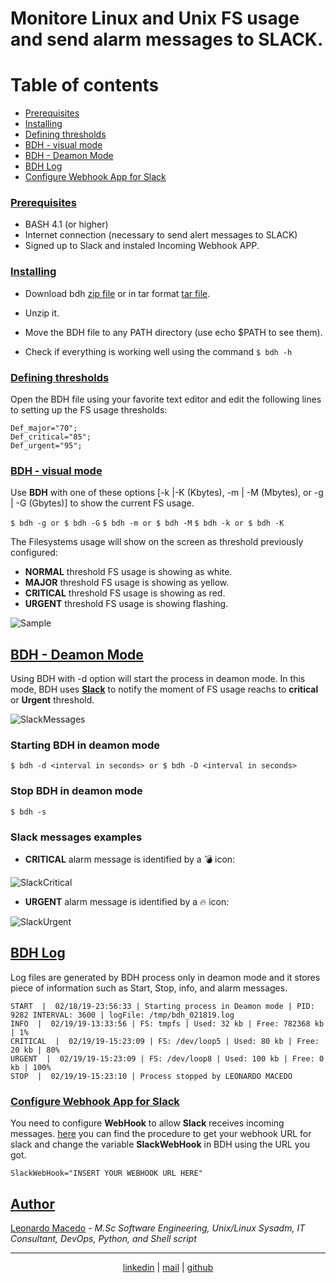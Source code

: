 # Monitore Linux and Unix FS usage and send alarm messages to SLACK.

Table of contents
=================

<!--ts-->
   * [Prerequisites](#prerequisites)
   * [Installing](#installing)
   * [Defining thresholds](#thresholds)
   * [BDH - visual mode](#manually)
   * [BDH - Deamon Mode](#automatic)
   * [BDH Log](#log)
   * [Configure Webhook App for Slack](#webhook)
<!--te-->

### [Prerequisites](#prerequisites)

- BASH 4.1 (or higher)
- Internet connection (necessary to send alert messages to SLACK)
- Signed up to Slack and instaled Incoming Webhook APP. 

### [Installing](#installing)

- Download bdh [zip file](https://github.com/macedojleo/BDH/zipball/master) or in tar format [tar file](https://github.com/macedojleo/BDH/tarball/master).

- Unzip it.

- Move the BDH file to any PATH directory (use echo $PATH to see them).

- Check if everything is working well using the command ```$ bdh -h```

### [Defining thresholds](#thresholds)

Open the BDH file using your favorite text editor and edit the following lines to setting up the FS usage thresholds:

 	Def_major="70";
 	Def_critical="85";
 	Def_urgent="95";

### [BDH - visual mode](#manually)

Use **BDH** with one of these options [-k |-K (Kbytes), -m | -M (Mbytes), or -g | -G (Gbytes)] to show the current FS usage.

```$ bdh -g or $ bdh -G```
```$ bdh -m or $ bdh -M```
```$ bdh -k or $ bdh -K```

The Filesystems usage will show on the screen as threshold previously configured:

- **NORMAL** threshold FS usage is showing as white.
- **MAJOR** threshold FS usage is showing as yellow.
- **CRITICAL** threshold FS usage is showing as red.
- **URGENT** threshold FS usage is showing flashing.

![Sample](/docs/sample.gif)

## [BDH - Deamon Mode](#automatic)

Using BDH with -d option will start the process in deamon mode. In this mode, BDH uses **[Slack](#webhook)** to notify the moment of FS usage reachs to **critical** or **Urgent** threshold.  

![SlackMessages](/docs/SlackExampleMessages.png)

### Starting BDH in deamon mode

```$ bdh -d <interval in seconds> or $ bdh -D <interval in seconds>```


### Stop BDH in deamon mode

```$ bdh -s```	

### Slack messages examples

- **CRITICAL** alarm message is identified by a :bomb: icon:

![SlackCritical](/docs/slackCriticalMessage.png)

- **URGENT** alarm message  is identified by a :fire: icon:

![SlackUrgent](/docs/slackUrgentMessage.png)


## [BDH Log](#log)

Log files are generated by BDH process only in deamon mode and it stores piece of information such as Start, Stop, info, and alarm messages.

	START  |  02/18/19-23:56:33 | Starting process in Deamon mode | PID:  9282 INTERVAL: 3600 | logFile: /tmp/bdh_021819.log
	INFO  |  02/19/19-13:33:56 | FS: tmpfs | Used: 32 kb | Free: 782368 kb | 1%
	CRITICAL  |  02/19/19-15:23:09 | FS: /dev/loop5 | Used: 80 kb | Free: 20 kb | 80%
	URGENT  |  02/19/19-15:23:09 | FS: /dev/loop8 | Used: 100 kb | Free: 0 kb | 100%
	STOP  |  02/19/19-15:23:10 | Process stopped by LEONARDO MACEDO 
	

### [Configure Webhook App for Slack](#webhook)

You need to configure **WebHook** to allow **Slack** receives incoming messages. [here](https://api.slack.com/incoming-webhooks) you can find the procedure to get your webhook URL for slack and change the variable **SlackWebHook** in BDH using the URL you got.

	SlackWebHook="INSERT YOUR WEBHOOK URL HERE"

## [Author](#author)

[Leonardo Macedo](https://www.linkedin.com/in/leonardo-macedo-96026a94/) - *M.Sc Software Engineering, Unix/Linux Sysadm, IT Consultant, DevOps, Python, and Shell script*

<hr>
<p align="center"><a href="https://www.linkedin.com/in/leonardo-macedo-96026a94/">linkedin</a> | <a href="mailto:macedojleo@gmail.com">mail</a> | <a href="https://github.com/macedojleo">github</a></p>
